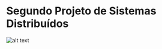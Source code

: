 # Segundo Projeto de Sistemas Distribuídos

![alt text](http://asc.di.fct.unl.pt/sd/labs/tp2/tp2-updated-architecture.png)
